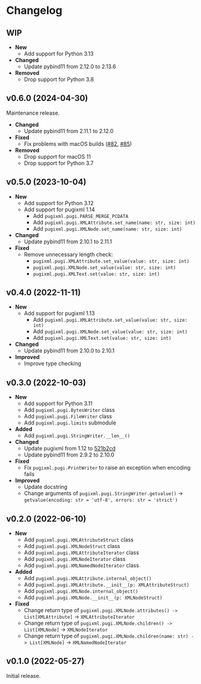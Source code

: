 # Changelog

## WIP

- **New**
  - Add support for Python 3.13
- **Changed**
  - Update pybind11 from 2.12.0 to 2.13.6
- **Removed**
  - Drop support for Python 3.8

## v0.6.0 (2024-04-30)

Maintenance release.

- **Changed**
  - Update pybind11 from 2.11.1 to 2.12.0
- **Fixed**
  - Fix problems with macOS builds ([#82](https://github.com/miute/pugixml-python/pull/82), [#85](https://github.com/miute/pugixml-python/pull/85))
- **Removed**
  - Drop support for macOS 11
  - Drop support for Python 3.7

## v0.5.0 (2023-10-04)

- **New**
  - Add support for Python 3.12
  - Add support for pugixml 1.14
    - Add `pugixml.pugi.PARSE_MERGE_PCDATA`
    - Add `pugixml.pugi.XMLAttribute.set_name(name: str, size: int)`
    - Add `pugixml.pugi.XMLNode.set_name(name: str, size: int)`
- **Changed**
  - Update pybind11 from 2.10.1 to 2.11.1
- **Fixed**
  - Remove unnecessary length check:
    - `pugixml.pugi.XMLAttribute.set_value(value: str, size: int)`
    - `pugixml.pugi.XMLNode.set_value(value: str, size: int)`
    - `pugixml.pugi.XMLText.set(value: str, size: int)`

## v0.4.0 (2022-11-11)

- **New**
  - Add support for pugixml 1.13
    - Add `pugixml.pugi.XMLAttribute.set_value(value: str, size: int)`
    - Add `pugixml.pugi.XMLNode.set_value(value: str, size: int)`
    - Add `pugixml.pugi.XMLText.set(value: str, size: int)`
- **Changed**
  - Update pybind11 from 2.10.0 to 2.10.1
- **Improved**
  - Improve type checking

## v0.3.0 (2022-10-03)

- **New**
  - Add support for Python 3.11
  - Add `pugixml.pugi.BytesWriter` class
  - Add `pugixml.pugi.FileWriter` class
  - Add `pugixml.pugi.limits` submodule
- **Added**
  - Add `pugixml.pugi.StringWriter.__len__()`
- **Changed**
  - Update pugixml from 1.12 to [521b2cd](https://github.com/zeux/pugixml/tree/521b2cd854f8d65f173107d056d2b9c6d49b6563)
  - Update pybind11 from 2.9.2 to 2.10.0
- **Fixed**
  - Fix `pugixml.pugi.PrintWriter` to raise an exception when encoding fails
- **Improved**
  - Update docstring
  - Change arguments of `pugixml.pugi.StringWriter.getvalue()` → `getvalue(encoding: str = 'utf-8', errors: str = 'strict')`

## v0.2.0 (2022-06-10)

- **New**
  - Add `pugixml.pugi.XMLAttributeStruct` class
  - Add `pugixml.pugi.XMLNodeStruct` class
  - Add `pugixml.pugi.XMLAttributeIterator` class
  - Add `pugixml.pugi.XMLNodeIterator` class
  - Add `pugixml.pugi.XMLNamedNodeIterator` class
- **Added**
  - Add `pugixml.pugi.XMLAttribute.internal_object()`
  - Add `pugixml.pugi.XMLAttribute.__init__(p: XMLAttributeStruct)`
  - Add `pugixml.pugi.XMLNode.internal_object()`
  - Add `pugixml.pugi.XMLNode.__init__(p: XMLNodeStruct)`
- **Fixed**
  - Change return type of `pugixml.pugi.XMLNode.attributes() -> List[XMLAttribute]` → `XMLAttributeIterator`
  - Change return type of `pugixml.pugi.XMLNode.children() -> List[XMLNode]` → `XMLNodeIterator`
  - Change return type of `pugixml.pugi.XMLNode.children(name: str) -> List[XMLNode]` → `XMLNamedNodeIterator`

## v0.1.0 (2022-05-27)

Initial release.
